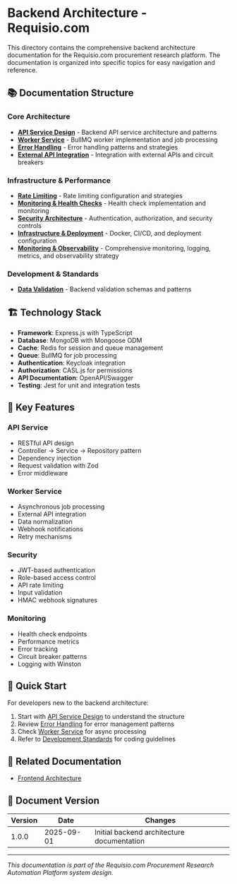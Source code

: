 # Backend Architecture - Requisio.com

This directory contains the comprehensive backend architecture documentation for the Requisio.com procurement research platform. The documentation is organized into specific topics for easy navigation and reference.

## 📚 Documentation Structure

### Core Architecture
- **[API Service Design](./01-api-service-design.md)** - Backend API service architecture and patterns
- **[Worker Service](./02-worker-service.md)** - BullMQ worker implementation and job processing
- **[Error Handling](./03-error-handling.md)** - Error handling patterns and strategies
- **[External API Integration](./04-external-api-integration.md)** - Integration with external APIs and circuit breakers

### Infrastructure & Performance
- **[Rate Limiting](./05-rate-limiting.md)** - Rate limiting configuration and strategies
- **[Monitoring & Health Checks](./06-monitoring-health-checks.md)** - Health check implementation and monitoring
- **[Security Architecture](./07-security-architecture.md)** - Authentication, authorization, and security controls
- **[Infrastructure & Deployment](./08-infrastructure-deployment.md)** - Docker, CI/CD, and deployment configuration
- **[Monitoring & Observability](./11-monitoring-observability.md)** - Comprehensive monitoring, logging, metrics, and observability strategy

### Development & Standards
- **[Data Validation](./10-data-validation.md)** - Backend validation schemas and patterns

## 🏗️ Technology Stack

- **Framework**: Express.js with TypeScript
- **Database**: MongoDB with Mongoose ODM
- **Cache**: Redis for session and queue management
- **Queue**: BullMQ for job processing
- **Authentication**: Keycloak integration
- **Authorization**: CASL.js for permissions
- **API Documentation**: OpenAPI/Swagger
- **Testing**: Jest for unit and integration tests

## 🎯 Key Features

### API Service
- RESTful API design
- Controller → Service → Repository pattern
- Dependency injection
- Request validation with Zod
- Error middleware

### Worker Service
- Asynchronous job processing
- External API integration
- Data normalization
- Webhook notifications
- Retry mechanisms

### Security
- JWT-based authentication
- Role-based access control
- API rate limiting
- Input validation
- HMAC webhook signatures

### Monitoring
- Health check endpoints
- Performance metrics
- Error tracking
- Circuit breaker patterns
- Logging with Winston

## 📖 Quick Start

For developers new to the backend architecture:

1. Start with [API Service Design](./01-api-service-design.md) to understand the structure
2. Review [Error Handling](./03-error-handling.md) for error management patterns
3. Check [Worker Service](./02-worker-service.md) for async processing
4. Refer to [Development Standards](../platform-standards/02-development-standards.md) for coding guidelines

## 🔗 Related Documentation

- [Frontend Architecture](../frontend/architecture/Readme.md)

## 📄 Document Version

| Version | Date | Changes |
|---------|------|---------|
| 1.0.0 | 2025-09-01 | Initial backend architecture documentation |

---

*This documentation is part of the Requisio.com Procurement Research Automation Platform system design.*